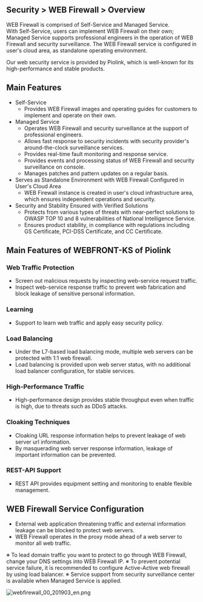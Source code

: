 ## Security > WEB Firewall > Overview

WEB Firewall is comprised of Self-Service and Managed Service.  
With Self-Service, users can implement WEB Firewall on their own; Managed Service supports professional engineers in the operation of WEB Firewall and security surveillance. The WEB Firewall service is configured in user's cloud area, as standalone operating environment. 

Our web security service is provided by Piolink, which is well-known for its high-performance and stable products. 

## Main Features 

* Self-Service 
    * Provides WEB Firewall images and operating guides for customers to implement and operate on their own.   
* Managed Service 
    * Operates WEB Firewall and security surveillance at the support of professional engineers. 
    * Allows fast response to security incidents with security provider's around-the-clock surveillance services.
    * Provides real-time fault monitoring and response service.
    * Provides events and processing status of WEB Firewall and security surveillance on console.
    * Manages patches and pattern updates on a regular basis. 
* Serves as Standalone Environment with WEB Firewall Configured in User's Cloud Area 
    * WEB Firewall instance is created in user's cloud infrastructure area, which ensures independent operations and security.
* Security and Stability Ensured with Verified Solutions
    * Protects from various types of threats with near-perfect solutions to OWASP TOP 10 and 8 vulnerabilities of National Intelligence Service.    
    * Ensures product stability, in compliance with regulations including GS Certificate, PCI-DSS Certificate, and CC Certificate.

## Main Features of WEBFRONT-KS of Piolink  

### Web Traffic Protection 

* Screen out malicious requests by inspecting web-service request traffic. 
* Inspect web-service response traffic to prevent web fabrication and block leakage of sensitive personal information. 

### Learning  

* Support to learn web traffic and apply easy security policy. 

### Load Balancing  

* Under the L7-based load balancing mode, multiple web servers can be protected with 1:1 web firewall. 
* Load balancing is provided upon web server status, with no additional load balancer configuration, for stable services. 

### High-Performance Traffic 

* High-performance design provides stable throughput even when traffic is high, due to threats such as DDoS attacks.

### Cloaking Techniques 

* Cloaking URL response information helps to prevent leakage of web server url information. 
* By masquerading web server response information, leakage of important information can be prevented. 

### REST-API Support 

* REST API provides equipment setting and monitoring to enable flexible management. 

## WEB Firewall Service Configuration 

* External web application threatening traffic and external information leakage can be blocked to protect web servers. 
* WEB Firewall operates in the proxy mode ahead of a web server to monitor all web traffic. 

※ To lead domain traffic you want to protect to go through WEB Firewall, change your DNS settings into WEB Firewall IP. 
※ To prevent potential service failure, it is recommended to configure Active-Active web firewall by using load balancer. 
※ Service support from security surveillance center is available when Managed Service is applied.  

![webfirewall_00_201903_en.png](https://static.toastoven.net/prod_web_firewall/webfirewall_00_201903_en.png)